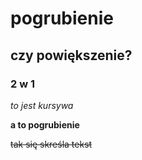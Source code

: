 # pogrubienie
## czy powiększenie?
### 2 w 1

*to jest kursywa*

**a to pogrubienie**

~~tak się skreśla tekst~~


